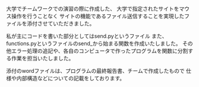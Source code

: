 大学でチームワークでの演習の際に作成した、
大学で指定されたサイトをマウス操作を行うことなく
サイトの機能であるファイル送信することを実現したファイルを添付させていただきました。

私が主にコードを書いた部分としてはsend.pyというファイル
また、functions.pyというファイルのsend_から始まる関数を作成いたしました。
その他エラー処理の追記や、各自のコンピュータで作ったプログラムを関数に分割する作業を担当いたしました。

添付のwordファイルは、プログラムの最終報告書、チームで作成したもので
仕様や内部構造などについての記載をしております。
